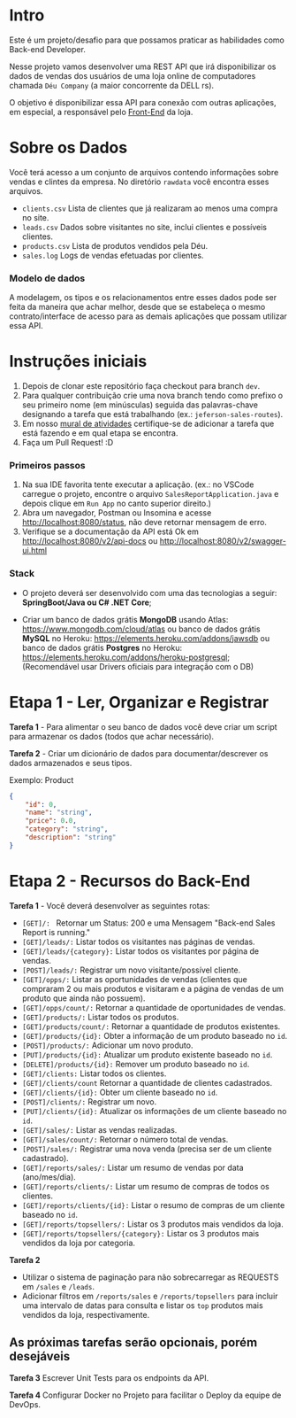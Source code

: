 # Intro

Este é um projeto/desafio para que possamos praticar as habilidades como Back-end Developer.

Nesse projeto vamos desenvolver uma REST API que irá disponibilizar os dados de vendas dos usuários de uma loja online de computadores chamada `Déu Company` (a maior concorrente da DELL rs).

O objetivo é disponibilizar essa API para conexão com outras aplicações, em especial, a responsável pelo [Front-End](https://github.com/dell-splab/sales-report-ui) da loja.

# Sobre os Dados

Você terá acesso a um conjunto de arquivos contendo informações sobre vendas e clintes da empresa. No diretório `rawdata` você encontra esses arquivos.

- `clients.csv` Lista de clientes que já realizaram ao menos uma compra no site.
- `leads.csv` Dados sobre visitantes no site, inclui clientes e possíveis clientes.
- `products.csv` Lista de produtos vendidos pela Déu.
- `sales.log` Logs de vendas efetuadas por clientes.

### Modelo de dados

A modelagem, os tipos e os relacionamentos entre esses dados pode ser feita da maneira que achar melhor, desde que se estabeleça o mesmo contrato/interface de acesso para as demais aplicações que possam utilizar essa API.

# Instruções iniciais

1. Depois de clonar este repositório faça checkout para branch `dev`.
2. Para qualquer contribuição crie uma nova branch tendo como prefixo o seu primeiro nome (em minúsculas) seguida das palavras-chave designando a tarefa que está trabalhando (ex.: `jeferson-sales-routes`).
3. Em nosso [mural de atividades](https://github.com/orgs/dell-splab/projects/1) certifique-se de adicionar a tarefa que está fazendo e em qual etapa se encontra.
4. Faça um Pull Request! :D 

### Primeiros passos

1. Na sua IDE favorita tente executar a aplicação. (ex.: no VSCode carregue o projeto, encontre o arquivo `SalesReportApplication.java` e depois clique em `Run App` no canto superior direito.)
2. Abra um navegador, Postman ou Insomina e acesse [http://localhost:8080/status](http://localhost:8080/status), não deve retornar mensagem de erro.
3. Verifique se a documentação da API está Ok em [http://localhost:8080/v2/api-docs](http://localhost:8080/v2/api-docs) ou [http://localhost:8080/v2/swagger-ui.html](http://localhost:8080/v2/swagger-ui.html)

### Stack

- O projeto deverá ser desenvolvido com uma das tecnologias a seguir: **SpringBoot/Java ou C# .NET Core**;
  
- Criar um banco de dados grátis **MongoDB** usando Atlas: https://www.mongodb.com/cloud/atlas ou banco de dados grátis **MySQL** no Heroku: https://elements.heroku.com/addons/jawsdb ou banco de dados grátis **Postgres** no Heroku: https://elements.heroku.com/addons/heroku-postgresql; (Recomendável usar Drivers oficiais para integração com o DB)

# Etapa 1 - Ler, Organizar e Registrar

**Tarefa 1** - Para alimentar o seu banco de dados você deve criar um script para armazenar os dados (todos que achar necessário).

**Tarefa 2** - Criar um dicionário de dados para documentar/descrever os dados armazenados e seus tipos.

Exemplo: Product
```json
{
    "id": 0,
    "name": "string",
    "price": 0.0,
    "category": "string",
    "description": "string"
}
```

# Etapa 2 - Recursos do Back-End


**Tarefa 1** - Você deverá desenvolver as seguintes rotas:

- `[GET]/: ` Retornar um Status: 200 e uma Mensagem "Back-end Sales Report is running."
- `[GET]/leads/:` Listar todos os visitantes nas páginas de vendas.
- `[GET]/leads/{category}:` Listar todos os visitantes por página de vendas.
- `[POST]/leads/:` Registrar um novo visitante/possível cliente.
- `[GET]/opps/:` Listar as oportunidades de vendas (clientes que compraram 2 ou mais produtos e visitaram e a página de vendas de um produto que ainda não possuem).
- `[GET]/opps/count/:` Retornar a quantidade de oportunidades de vendas.
- `[GET]/products/:` Listar todos os produtos.
- `[GET]/products/count/:` Retornar a quantidade de produtos existentes.
- `[GET]/products/{id}:` Obter a informação de um produto baseado no `id`.
- `[POST]/products/:` Adicionar um novo produto.
- `[PUT]/products/{id}:` Atualizar um produto existente baseado no `id`.
- `[DELETE]/products/{id}:` Remover um produto baseado no `id`.
- `[GET]/clients:` Listar todos os clientes.
- `[GET]/clients/count` Retornar a quantidade de clientes cadastrados.
- `[GET]/clients/{id}:` Obter um cliente baseado no `id`.
- `[POST]/clients/:` Registrar um novo.
- `[PUT]/clients/{id}:` Atualizar os informações de um cliente baseado no `id`.
- `[GET]/sales/:` Listar as vendas realizadas.
- `[GET]/sales/count/:` Retornar o número total de vendas.
- `[POST]/sales/:` Registrar uma nova venda (precisa ser de um cliente cadastrado).
- `[GET]/reports/sales/:` Listar um resumo de vendas por data (ano/mes/dia).
- `[GET]/reports/clients/:` Listar um resumo de compras de todos os clientes.
- `[GET]/reports/clients/{id}:` Listar o resumo de compras de um cliente baseado no `id`.
- `[GET]/reports/topsellers/:` Listar os 3 produtos mais vendidos da loja.
- `[GET]/reports/topsellers/{category}:` Listar os 3 produtos mais vendidos da loja por categoria.

**Tarefa 2** 
- Utilizar o sistema de paginação para não sobrecarregar as REQUESTS em `/sales` e `/leads`. 
- Adicionar filtros em `/reports/sales` e `/reports/topsellers` para incluir uma intervalo de datas para consulta e listar os `top` produtos mais vendidos da loja, respectivamente.

## As próximas tarefas serão opcionais, porém desejáveis

**Tarefa 3** Escrever Unit Tests para os endpoints da API.

**Tarefa 4** Configurar Docker no Projeto para facilitar o Deploy da equipe de DevOps.
